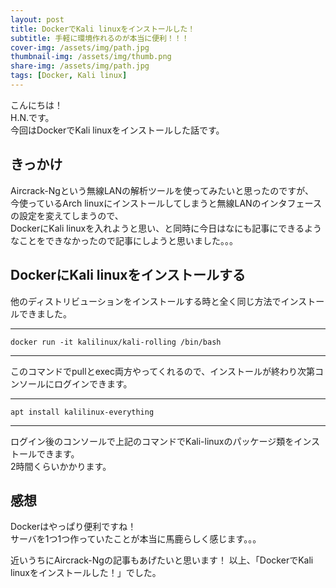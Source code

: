 ```yaml
---
layout: post
title: DockerでKali linuxをインストールした！
subtitle: 手軽に環境作れるのが本当に便利！！！
cover-img: /assets/img/path.jpg
thumbnail-img: /assets/img/thumb.png
share-img: /assets/img/path.jpg
tags: [Docker, Kali linux]
---
```


こんにちは！  
H.N.です。  
今回はDockerでKali linuxをインストールした話です。

## きっかけ
Aircrack-Ngという無線LANの解析ツールを使ってみたいと思ったのですが、  
今使っているArch linuxにインストールしてしまうと無線LANのインタフェースの設定を変えてしまうので、  
DockerにKali linuxを入れようと思い、と同時に今日はなにも記事にできるようなことをできなかったので記事にしようと思いました。。。

## DockerにKali linuxをインストールする
他のディストリビューションをインストールする時と全く同じ方法でインストールできました。

---
```Shell
docker run -it kalilinux/kali-rolling /bin/bash
```
---

このコマンドでpullとexec両方やってくれるので、インストールが終わり次第コンソールにログインできます。

---
```Shell
apt install kalilinux-everything
```
---

ログイン後のコンソールで上記のコマンドでKali-linuxのパッケージ類をインストールできます。  
2時間くらいかかります。

## 感想
Dockerはやっぱり便利ですね！  
サーバを1つ1つ作っていたことが本当に馬鹿らしく感じます。。。

近いうちにAircrack-Ngの記事もあげたいと思います！
以上、「DockerでKali linuxをインストールした！」でした。

